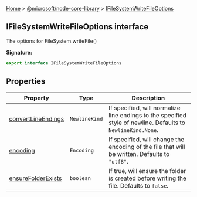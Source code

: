 [Home](./index) &gt; [@microsoft/node-core-library](./node-core-library.md) &gt; [IFileSystemWriteFileOptions](./node-core-library.ifilesystemwritefileoptions.md)

## IFileSystemWriteFileOptions interface

The options for FileSystem.writeFile()

<b>Signature:</b>

```typescript
export interface IFileSystemWriteFileOptions 
```

## Properties

|  Property | Type | Description |
|  --- | --- | --- |
|  [convertLineEndings](./node-core-library.ifilesystemwritefileoptions.convertlineendings.md) | `NewlineKind` | If specified, will normalize line endings to the specified style of newline. Defaults to `NewlineKind.None`<!-- -->. |
|  [encoding](./node-core-library.ifilesystemwritefileoptions.encoding.md) | `Encoding` | If specified, will change the encoding of the file that will be written. Defaults to `"utf8"`<!-- -->. |
|  [ensureFolderExists](./node-core-library.ifilesystemwritefileoptions.ensurefolderexists.md) | `boolean` | If true, will ensure the folder is created before writing the file. Defaults to `false`<!-- -->. |

